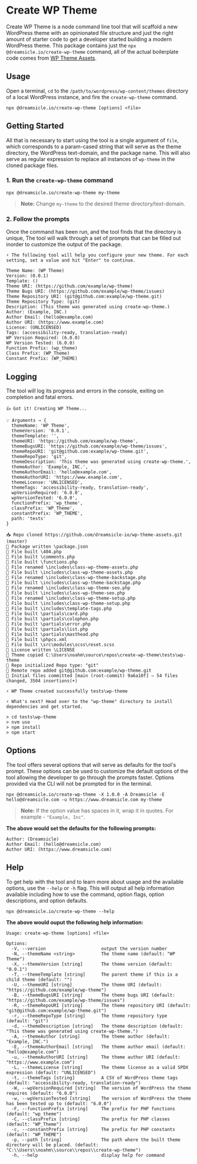 # Create WP Theme

Create WP Theme is a node command line tool that will scaffold a new WordPress theme with an opinionated file structure and just the right amount of starter code to get a developer started building a modern WordPress theme. This package contains just the `npx @dreamsicle.io/create-wp-theme` command, all of the actual boilerplate code comes from [WP Theme Assets](https://github.com/dreamsicle-io/wp-theme-assets).

## Usage

Open a terminal, `cd` to the `/path/to/wordpress/wp-content/themes` directory of a local WordPress instance, and fire the `create-wp-theme` command.

```shell 
npx @dreamsicle.io/create-wp-theme [options] <file>
```

## Getting Started

All that is necessary to start using the tool is a single argument of `file`, which corresponds to a param-cased string that will serve as the theme directory, the WordPress text-domain, and the package name. This will also serve as regular expression to replace all instances of `wp-theme` in the cloned package files.

### 1. Run the `create-wp-theme` command

```shell
npx @dreamsicle.io/create-wp-theme my-theme
```

> **Note:** Change `my-theme` to the desired theme directory/text-domain.

### 2. Follow the prompts

Once the command has been run, and the tool finds that the directory is unique, The tool will walk through a set of prompts that can be filled out inorder to customize the output of the package. 

```shell
⚡ The following tool will help you configure your new theme. For each setting, set a value and hit "Enter" to continue.

Theme Name: (WP Theme)
Version: (0.0.1)
Template: ()
Theme URI: (https://github.com/example/wp-theme)
Theme Bugs URI: (https://github.com/example/wp-theme/issues)
Theme Repository URI: (git@github.com:example/wp-theme.git)
Theme Repository Type: (git)
Description: (This theme was generated using create-wp-theme.)
Author: (Example, INC.)
Author Email: (hello@example.com)
Author URI: (https://www.example.com)
License: (UNLICENSED)
Tags: (accessibility-ready, translation-ready)
WP Version Required: (6.0.0)
WP Version Tested: (6.0.0)
Function Prefix: (wp_theme)
Class Prefix: (WP_Theme)
Constant Prefix: (WP_THEME)
```

## Logging

The tool will log its progress and errors in the console, exiting on completion and fatal errors.

```shell
👍 Got it! Creating WP Theme...

💡 Arguments → {
  themeName: 'WP Theme',
  themeVersion: '0.0.1',
  themeTemplate: '',
  themeURI: 'https://github.com/example/wp-theme',
  themeBugsURI: 'https://github.com/example/wp-theme/issues',
  themeRepoURI: 'git@github.com:example/wp-theme.git',
  themeRepoType: 'git',
  themeDescription: 'This theme was generated using create-wp-theme.',
  themeAuthor: 'Example, INC.',
  themeAuthorEmail: 'hello@example.com',
  themeAuthorURI: 'https://www.example.com',
  themeLicense: 'UNLICENSED',
  themeTags: 'accessibility-ready, translation-ready',
  wpVersionRequired: '6.0.0',
  wpVersionTested: '6.0.0',
  functionPrefix: 'wp_theme',
  classPrefix: 'WP_Theme',
  constantPrefix: 'WP_THEME',
  path: 'tests'
}

📥 Repo cloned https://github.com/dreamsicle-io/wp-theme-assets.git (master)
🔨 Package written \package.json
🔨 File built \404.php
🔨 File built \comments.php
🔨 File built \functions.php
🔨 File renamed \includes\class-wp-theme-assets.php
🔨 File built \includes\class-wp-theme-assets.php
🔨 File renamed \includes\class-wp-theme-backstage.php
🔨 File built \includes\class-wp-theme-backstage.php
🔨 File renamed \includes\class-wp-theme-seo.php
🔨 File built \includes\class-wp-theme-seo.php
🔨 File renamed \includes\class-wp-theme-setup.php
🔨 File built \includes\class-wp-theme-setup.php
🔨 File built \includes\template-tags.php
🔨 File built \partials\card.php
🔨 File built \partials\colophon.php
🔨 File built \partials\error.php
🔨 File built \partials\list.php
🔨 File built \partials\masthead.php
🔨 File built \phpcs.xml
🔨 File built \src\modules\scss\reset.scss
📄 License written \LICENSE
🚀 Theme copied C:\Users\noahm\source\repos\create-wp-theme\tests\wp-theme
📁 Repo initialized Repo type: "git"
🔗 Remote repo added git@github.com:example/wp-theme.git
💾 Initial files committed [main (root-commit) 9a6a10f] ― 54 files changed, 3504 insertions(+)

⚡ WP Theme created successfully tests\wp-theme

⚡ What's next? Head over to the "wp-theme" directory to install dependencies and get started.    

> cd tests\wp-theme
> nvm use
> npm install
> npm start
```

## Options

The tool offers several options that will serve as defaults for the tool's prompt. These options can be used to customize the default options of the tool allowing the developer to go through the prompts faster. Options provided via the CLI will not be prompted for in the terminal.

```shell 
npx @dreamsicle.io/create-wp-theme -X 1.0.0 -A Dreamsicle -E hello@dreamsicle.com -u https://www.dreamsicle.com my-theme
```

> **Note:** If the option value has spaces in it, wrap it in quotes. For example - `"Example, Inc"`.

**The above would set the defaults for the following prompts:**

```shell
Author: (Dreamsicle) 
Author Email: (hello@dreamsicle.com) 
Author URI: (https://www.dreamsicle.com)  
```

## Help 

To get help with the tool and to learn more about usage and the available options, use the `--help` or `-h` flag. This will output all help information available including how to use the command, option flags, option descriptions, and option defaults.

```shell
npx @dreamsicle.io/create-wp-theme --help
```

**The above would ouput the following help information:**

```shell
Usage: create-wp-theme [options] <file>

Options:
  -V, --version                     output the version number
  -N, --themeName <string>          The theme name (default: "WP Theme")
  -X, --themeVersion [string]       The theme version (default: "0.0.1")
  -T, --themeTemplate [string]      The parent theme if this is a child theme (default: "")
  -U, --themeURI [string]           The theme URI (default: "https://github.com/example/wp-theme")
  -B, --themeBugsURI [string]       The theme bugs URI (default: "https://github.com/example/wp-theme/issues")
  -R, --themeRepoURI [string]       The theme repository URI (default: "git@github.com:example/wp-theme.git") 
  -r, --themeRepoType [string]      The theme repository type (default: "git")
  -d, --themeDescription [string]   The theme description (default: "This theme was generated using create-wp-theme.")
  -A, --themeAuthor [string]        The theme author (default: "Example, INC.")
  -E, --themeAuthorEmail [string]   The theme author email (default: "hello@example.com")
  -u, --themeAuthorURI [string]     The theme author URI (default: "https://www.example.com")
  -L, --themeLicense [string]       The theme license as a valid SPDX expression (default: "UNLICENSED")      
  -t, --themeTags [string]          A CSV of WordPress theme tags (default: "accessibility-ready, translation-ready")
  -W, --wpVersionRequired [string]  The version of WordPress the theme requires (default: "6.0.0")
  -w, --wpVersionTested [string]    The version of WordPress the theme has been tested up to (default: "6.0.0")
  -F, --functionPrefix [string]     The prefix for PHP functions (default: "wp_theme")
  -C, --classPrefix [string]        The prefix for PHP classes (default: "WP_Theme")
  -c, --constantPrefix [string]     The prefix for PHP constants (default: "WP_THEME")
  -p, --path [string]               The path where the built theme directory will be placed. (default: "C:\\Users\\noahm\\source\\repos\\create-wp-theme")
  -h, --help                        display help for command
```

